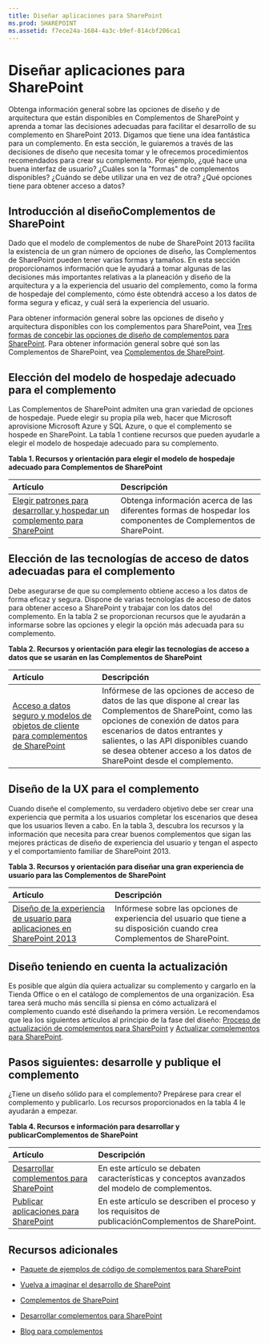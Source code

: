 ```yaml
---
title: Diseñar aplicaciones para SharePoint
ms.prod: SHAREPOINT
ms.assetid: f7ece24a-1684-4a3c-b9ef-814cbf206ca1
---
```



# Diseñar aplicaciones para SharePoint
Obtenga información general sobre las opciones de diseño y de arquitectura que están disponibles en Complementos de SharePoint y aprenda a tomar las decisiones adecuadas para facilitar el desarrollo de su complemento en SharePoint 2013.
Digamos que tiene una idea fantástica para un complemento. En esta sección, le guiaremos a través de las decisiones de diseño que necesita tomar y le ofrecemos procedimientos recomendados para crear su complemento. Por ejemplo, ¿qué hace una buena interfaz de usuario? ¿Cuáles son la "formas" de complementos disponibles? ¿Cuándo se debe utilizar una en vez de otra? ¿Qué opciones tiene para obtener acceso a datos? 





## Introducción al diseñoComplementos de SharePoint
<a name="SP15Design_Startdesigning"> </a>

Dado que el modelo de complementos de nube de SharePoint 2013 facilita la existencia de un gran número de opciones de diseño, las Complementos de SharePoint pueden tener varias formas y tamaños. En esta sección proporcionamos información que le ayudará a tomar algunas de las decisiones más importantes relativas a la planeación y diseño de la arquitectura y a la experiencia del usuario del complemento, como la forma de hospedaje del complemento, cómo éste obtendrá acceso a los datos de forma segura y eficaz, y cuál será la experiencia del usuario.



Para obtener información general sobre las opciones de diseño y arquitectura disponibles con los complementos para SharePoint, vea  [Tres formas de concebir las opciones de diseño de complementos para SharePoint](three-ways-to-think-about-design-options-for-sharepoint-add-ins.md). Para obtener información general sobre qué son las Complementos de SharePoint, vea  [Complementos de SharePoint](sharepoint-add-ins.md).




## Elección del modelo de hospedaje adecuado para el complemento
<a name="SP15Design_Hostingmodel"> </a>

Las Complementos de SharePoint admiten una gran variedad de opciones de hospedaje. Puede elegir su propia pila web, hacer que Microsoft aprovisione Microsoft Azure y SQL Azure, o que el complemento se hospede en SharePoint. La tabla 1 contiene recursos que pueden ayudarle a elegir el modelo de hospedaje adecuado para su complemento.




**Tabla 1. Recursos y orientación para elegir el modelo de hospedaje adecuado para Complementos de SharePoint**


|**Artículo**|**Descripción**|
|:-----|:-----|
| [Elegir patrones para desarrollar y hospedar un complemento para SharePoint](choose-patterns-for-developing-and-hosting-your-sharepoint-add-in.md) <br/> |Obtenga información acerca de las diferentes formas de hospedar los componentes de Complementos de SharePoint.  <br/> |
 

## Elección de las tecnologías de acceso de datos adecuadas para el complemento
<a name="SP15Design_Dataaccess"> </a>

Debe asegurarse de que su complemento obtiene acceso a los datos de forma eficaz y segura. Dispone de varias tecnologías de acceso de datos para obtener acceso a SharePoint y trabajar con los datos del complemento. En la tabla 2 se proporcionan recursos que le ayudarán a informarse sobre las opciones y elegir la opción más adecuada para su complemento. 




**Tabla 2. Recursos y orientación para elegir las tecnologías de acceso a datos que se usarán en las Complementos de SharePoint**


|**Artículo**|**Descripción**|
|:-----|:-----|
| [Acceso a datos seguro y modelos de objetos de cliente para complementos de SharePoint](secure-data-access-and-client-object-models-for-sharepoint-add-ins.md) <br/> | Infórmese de las opciones de acceso de datos de las que dispone al crear las Complementos de SharePoint, como las opciones de conexión de datos para escenarios de datos entrantes y salientes, o las API disponibles cuando se desea obtener acceso a los datos de SharePoint desde el complemento. <br/> |
 

## Diseño de la UX para el complemento
<a name="SP15Design_UX"> </a>

Cuando diseñe el complemento, su verdadero objetivo debe ser crear una experiencia que permita a los usuarios completar los escenarios que desea que los usuarios lleven a cabo. En la tabla 3, descubra los recursos y la información que necesita para crear buenos complementos que sigan las mejores prácticas de diseño de experiencia del usuario y tengan el aspecto y el comportamiento familiar de SharePoint 2013.




**Tabla 3. Recursos y orientación para diseñar una gran experiencia de usuario para las Complementos de SharePoint**


|**Artículo**|**Descripción**|
|:-----|:-----|
| [Diseño de la experiencia de usuario para aplicaciones en SharePoint 2013](ux-design-for-sharepoint-add-ins.md) <br/> |Infórmese sobre las opciones de experiencia del usuario que tiene a su disposición cuando crea Complementos de SharePoint.  <br/> |
 

## Diseño teniendo en cuenta la actualización
<a name="Upgrade"> </a>

Es posible que algún día quiera actualizar su complemento y cargarlo en la Tienda Office o en el catálogo de complementos de una organización. Esa tarea será mucho más sencilla si piensa en cómo actualizará el complemento cuando esté diseñando la primera versión. Le recomendamos que lea los siguientes artículos al principio de la fase del diseño:  [Proceso de actualización de complementos para SharePoint](sharepoint-add-ins-update-process.md) y [Actualizar complementos para SharePoint](update-sharepoint-add-ins.md). 




## Pasos siguientes: desarrolle y publique el complemento
<a name="SP15Design_Next"> </a>

¿Tiene un diseño sólido para el complemento? Prepárese para crear el complemento y publicarlo. Los recursos proporcionados en la tabla 4 le ayudarán a empezar.




**Tabla 4. Recursos e información para desarrollar y publicarComplementos de SharePoint**


|**Artículo**|**Descripción**|
|:-----|:-----|
| [Desarrollar complementos para SharePoint](develop-sharepoint-add-ins.md) <br/> |En este artículo se debaten características y conceptos avanzados del modelo de complementos.  <br/> |
| [Publicar aplicaciones para SharePoint](publish-sharepoint-add-ins.md) <br/> |En este artículo se describen el proceso y los requisitos de publicaciónComplementos de SharePoint.  <br/> |
 

## Recursos adicionales
<a name="SP15Design_AddRes"> </a>


-  [Paquete de ejemplos de código de complementos para SharePoint](http://code.msdn.microsoft.com/office/Apps-for-SharePoint-sample-64c80184)


-  [Vuelva a imaginar el desarrollo de SharePoint](http://msdn.microsoft.com/es-es/office/apps/dn133840)


-  [Complementos de SharePoint](sharepoint-add-ins.md)


-  [Desarrollar complementos para SharePoint](develop-sharepoint-add-ins.md)


-  [Blog para complementos](http://blogs.msdn.com/b/spoffapps)



